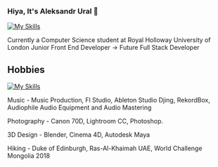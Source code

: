 ### Hiya, It's Aleksandr Ural 👋
[![My Skills](https://skillicons.dev/icons?i=html,css,js,react,mysql,bootstrap,vite,svelte,maven,nodejs,bash,c,codepen,discord,eclipse,figma,git,java,py,linux,linkedin,php,postgres,scala,tailwind,vercel,vscode)](https://skillicons.dev)

Currently a Computer Science student at Royal Holloway University of London
Junior Front End Developer -> Future Full Stack Developer

## Hobbies
[![My Skills](https://skillicons.dev/icons?i=ableton,blender,ps)](https://skillicons.dev)


Music - Music Production, Fl Studio, Ableton Studio Djing, RekordBox, Audiophile Audio Equipment and Audio Mastering 

Photography - Canon 70D, Lightroom CC, Photoshop. 

3D Design - Blender, Cinema 4D, Autodesk Maya

Hiking - Duke of Edinburgh, Ras-Al-Khaimah UAE, World Challenge Mongolia 2018
